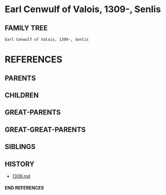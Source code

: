 # Earl Cenwulf of Valois, 1309-, Senlis

## FAMILY TREE
```
Earl Cenwulf of Valois, 1309-, Senlis
```


# REFERENCES

## PARENTS 

## CHILDREN 

## GREAT-PARENTS 

## GREAT-GREAT-PARENTS 
## SIBLINGS

 
## HISTORY
* [1308.md](../h/1308.md)

#### END REFERENCES
